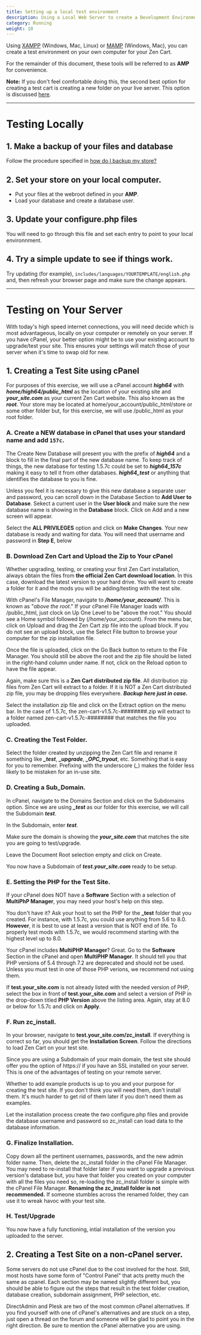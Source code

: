 ```yaml
---
title: Setting up a local test environment 
description: Using a Local Web Server to create a Development Environment
category: Running
weight: 10
---
```


Using [XAMPP](https://www.apachefriends.org/) (Windows, Mac, Linux) or [MAMP](https://www.mamp.info/) (Windows, Mac), you can create a test environment on your own computer for your Zen Cart. 

For the remainder of this document, these tools will be referred to as **AMP** for convenience. 

**Note:** If you don't feel comfortable doing this, the second best option for creating a test cart is creating a new folder on your live server.  This option is discussed [here](/user/running/local_testing/#testing-on-your-server/). 

---

# Testing Locally

## 1. Make a backup of your files and database 

Follow the procedure specified in [how do I backup my store?](/user/running/backup/)

## 2. Set your store on your local computer. 

- Put your files at the webroot defined in your **AMP**.
- Load your database and create a database user. 

## 3. Update your configure.php files 

You will need to go through this file and set each entry to point to your local environnment. 

## 4. Try a simple update to see if things work. 
Try updating (for example), `includes/languages/YOURTEMPLATE/english.php` and, then refresh your browser page and make sure the change appears. 

---

# Testing on Your Server

With today's high speed internet connections, you will need decide which is most advantageous, locally on your computer or remotely on your server.  If you have cPanel, your better option might be to use your existing account to upgrade/test your site.  This ensures your settings will match those of your server when it's time to swap old for new.

## 1. Creating a Test Site using cPanel

For purposes of this exercise, we will use a cPanel account ***high64*** with ***home/high64/public_html*** as the location of your existing site and ***your_site.com*** as your current Zen Cart website.  This also known as the ***root***.  Your store may be located at home/your_account/public_html/store or some other folder but, for this exercise, we will use /public_html as your root folder.

### A. Create a NEW database in cPanel that uses your standard name and add `157c`. 

The Create New Database will present you with the prefix of ***high64*** and a block to fill in the final part of the new database name.  To keep track of things, the new database for testing 1.5.7c could be set to ***high64_157c*** making it easy to tell it from other databases.  ***high64_test*** or anything that identifies the database to you is fine.

Unless you feel it is necessary to give this new database a separate user and password, you can scroll down in the Database Section to **Add User to Database**.  Sekect a current user in the **User block** and make sure the new database name is showing in the **Database** block.  Click on Add and a new screen will appear.

Select the **ALL PRIVILEGES** option and click on **Make Changes**.  Your new database is ready and waiting for data.  You will need that username and password in **Step E**, below

### B. Download Zen Cart and Upload the Zip to Your cPanel

Whether upgrading, testing, or creating your first Zen Cart installation, always obtain the files from **the official Zen Cart download location**.  In this case, download the latest version to your hard drive.  You will want to create a folder for it and the mods you will be adding/testing with the test site.

With cPanel's File Manager, navigate to ***/home/your_account/***.  This is known as "*above the root*."  If your cPanel File Manager loads with /public_html, just clock on Up One Level to be "above the root."  You should see a Home symbol followed by (/home/your_account).  From the menu bar, click on Upload and drag the Zen Cart zip file into the upload block.  If you do not see an upload block, use the Select File button to browse your computer for the zip installation file.

Once the file is uploaded, click on the Go Back button to return to the File Manager.  You should still be above the root and the zip file should be listed in the right-hand column under name.  If not, click on the Reload option to have the file appear.

Again, make sure this is a **Zen Cart distributed zip file**.  All distribution zip files from Zen Cart will extract to a folder.  If it is NOT a Zen Cart distributed zip file, you may be dropping files everywhere.  ***Backup here just in case.***

Select the installation zip file and click on the Extract option on the menu bar.  In the case of 1.5.7c, the zen-cart-v1.5.7c-########.zip will extract to a folder named zen-cart-v1.5.7c-######## that matches the file you uploaded.

### C. Creating the Test Folder.

Select the folder created by unzipping the Zen Cart file and rename it something like ***_test***, ***_upgrade***, ***_OPC_tryout***, etc.  Something that is easy for you to remember.  Prefixing with the underscore (*_*) makes the folder less likely to be mistaken for an in-use site.

### D. Creating a Sub_Domain.

In cPanel, navigate to the Domains Section and click on the Subdomains option.  Since we are using ***_test*** as our folder for this exercise, we will call the Subdomain ***test***.

In the Subdomain, enter ***test***.

Make sure the domain is showing the ***your_site.com*** that matches the site you are going to test/upgrade.

Leave the Document Root selection empty and click on Create.

You now have a Subdomain of ***test.your_site.com*** ready to be setup.

### E. Setting the PHP for the Test Site.

If your cPanel does NOT have a **Software** Section with a selection of **MultiPhP Manager**, you may need your host's help on this step.

You don't have it?  Ask your host to set the PHP for the **\_test** folder that you created.  For instance, with 1.5.7c, you could use anything from 5.6 to 8.0.  **However**, it is best to use at least a version that is NOT end of life.  To properly test mods with 1.5.7c, we would recommend starting with the highest level up to 8.0.

Your cPanel includes **MultiPHP Manager**?  Great.  Go to the **Software** Section in the cPanel and open **MultiPHP Manager**.  It should tell you that PHP versions of 5.4 through 7.2 are deprecated and should not be used.  Unless you must test in one of those PHP verions, we recommend not using them.

If **test.your_site.com** is not already listed with the needed version of PHP, select the box in front of **test.your_site.com** and select a version of PHP in the drop-down titled **PHP Version** above the listing area.  Again, stay at 8.0 or below for 1.5.7c and click on **Apply**.

### F.  Run zc_install.

In your browser, navigate to **test.your_site.com/zc_install**.  If everything is correct so far, you should get the **Installation Screen**.  Follow the directions to load Zen Cart on your test site.

Since you are using a Subdomain of your main domain, the test site should offer you the option of https:// if you have an SSL installed on your server.  This is one of the advantages of testing on your remote server.

Whether to add example products is up to you and your purpose for creating the test site.  If you don't think you will need them, don't install them.  It's much harder to get rid of them later if you don't need them as examples.

Let the installation process create the *two* configure.php files and provide the database username and password so zc_install can load data to the database information.

### G.  Finalize Installation.

Copy down all the pertinent usernames, passwords, and the new admin folder name.  Then, delete the zc_install folder in the cPanel File Manager.  You may need to re-install that folder later if you want to upgrade a previous version's database but, you have that folder you created on your computer with all the files you need so, re-loading the zc_install folder is simple with the cPanel File Manager.  **Renaming the zc_install folder is not recommended.**  If someone stumbles across the renamed folder, they can use it to wreak havoc with your test site.

### H.  Test/Upgrade

You now have a fully functioning, intial installation of the version you uploaded to the server.

## 2.  Creating a Test Site on a non-cPanel server.

Some servers do not use cPanel due to the cost involved for the host.  Still, most hosts have some form of "Control Panel" that acts pretty much the same as cpanel.  Each section may be named slightly different but, you should be able to figure out the steps that result in the test folder creation, database creation, subdomain assignment, PHP selection, etc.

DirectAdmin and Plesk are two of the most common cPanel alternatives.  If you find yourself with one of cPanel's alternatives and are stuck on a step, just open a thread on the forum and someone will be glad to point you in the right direction.  Be sure to mention the cPanel alternative you are using.
